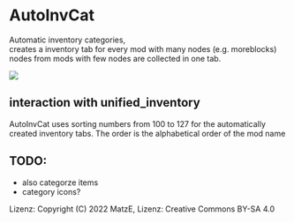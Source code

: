 # AutoInvCat

Automatic inventory categories,  
creates a inventory tab for every mod with many nodes (e.g. moreblocks)
nodes from mods with few nodes are collected in one tab.

<img src="textures/screenshot.png">

## interaction with unified_inventory
AutoInvCat uses sorting numbers from 100 to 127 for the automatically created inventory tabs.
The order is the alphabetical order of the mod name

## TODO:
- also categorze items
- category icons?

Lizenz:
Copyright (C) 2022 MatzE, Lizenz: Creative Commons BY-SA 4.0
